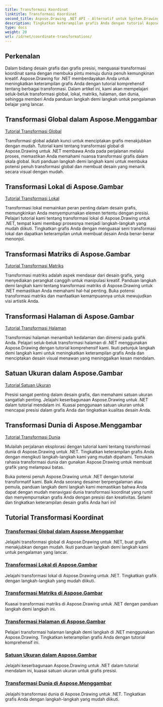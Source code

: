 ```yaml
---
title: Transformasi Koordinat
linktitle: Transformasi Koordinat
second_title: Aspose.Drawing .NET API - Alternatif untuk System.Drawing.Common
description: Tingkatkan keterampilan grafis Anda dengan tutorial Aspose.Drawing kami. Jelajahi transformasi global, lokal, matriks, halaman, dan dunia, kuasai grafik presisi di .NET.
type: docs
weight: 20
url: /id/net/coordinate-transformations/
---
```


## Perkenalan

Dalam bidang desain grafis dan grafis presisi, menguasai transformasi koordinat sama dengan membuka pintu menuju dunia penuh kemungkinan kreatif. Aspose.Drawing for .NET memberdayakan Anda untuk meningkatkan keterampilan grafis Anda dengan tutorial komprehensif tentang berbagai transformasi. Dalam artikel ini, kami akan mempelajari seluk-beluk transformasi global, lokal, matriks, halaman, dan dunia, sehingga memberi Anda panduan langkah demi langkah untuk pengalaman belajar yang lancar.

## Transformasi Global dalam Aspose.Menggambar
[Tutorial Transformasi Global](./global-transformation/)

Transformasi global adalah kunci untuk menciptakan grafis menakjubkan dengan mudah. Tutorial kami tentang transformasi global di Aspose.Drawing untuk .NET membawa Anda pada perjalanan melalui proses, memastikan Anda memahami nuansa transformasi grafis dalam skala global. Ikuti panduan langkah demi langkah kami untuk membuka potensi penuh transformasi global dan membuat desain yang menarik secara visual dengan mudah.

## Transformasi Lokal di Aspose.Gambar
[Tutorial Transformasi Lokal](./local-transformation/)

Transformasi lokal memainkan peran penting dalam desain grafis, memungkinkan Anda menyempurnakan elemen tertentu dengan presisi. Pelajari tutorial kami tentang transformasi lokal di Aspose.Drawing untuk .NET, tempat kami membagi prosesnya menjadi langkah-langkah yang mudah diikuti. Tingkatkan grafis Anda dengan menguasai seni transformasi lokal dan dapatkan keterampilan untuk membuat desain Anda benar-benar menonjol.

## Transformasi Matriks di Aspose.Gambar
[Tutorial Transformasi Matriks](./matrix-transformations/)

Transformasi matriks adalah aspek mendasar dari desain grafis, yang menyediakan perangkat canggih untuk manipulasi kreatif. Panduan langkah demi langkah kami tentang transformasi matriks di Aspose.Drawing untuk .NET memastikan Anda memahami hal-hal penting. Buka potensi transformasi matriks dan manfaatkan kemampuannya untuk mewujudkan visi artistik Anda.

## Transformasi Halaman di Aspose.Gambar
[Tutorial Transformasi Halaman](./page-transformation/)

Transformasi halaman menambah kedalaman dan dimensi pada grafik Anda. Pelajari seluk-beluk transformasi halaman di .NET menggunakan Aspose.Drawing dengan tutorial komprehensif kami. Ikuti petunjuk langkah demi langkah kami untuk meningkatkan keterampilan grafis Anda dan menciptakan desain visual menawan yang meninggalkan kesan mendalam.

## Satuan Ukuran dalam Aspose.Gambar
[Tutorial Satuan Ukuran](./units-of-measure/)

Presisi sangat penting dalam desain grafis, dan memahami satuan ukuran sangatlah penting. Jelajahi keserbagunaan Aspose.Drawing untuk .NET dalam tutorial mendalam ini. Kuasai penggunaan satuan ukuran untuk mencapai presisi dalam grafis Anda dan tingkatkan kualitas desain Anda.

## Transformasi Dunia di Aspose.Menggambar
[Tutorial Transformasi Dunia](./world-transformation/)

Mulailah perjalanan eksplorasi dengan tutorial kami tentang transformasi dunia di Aspose.Drawing untuk .NET. Tingkatkan keterampilan grafis Anda dengan mengikuti langkah-langkah kami yang mudah dipahami. Temukan rahasia transformasi dunia dan gunakan Aspose.Drawing untuk membuat grafik yang melampaui batas.

Buka potensi penuh Aspose.Drawing untuk .NET dengan tutorial transformatif kami. Baik Anda seorang desainer berpengalaman atau pemula, panduan langkah demi langkah kami memastikan bahwa Anda dapat dengan mudah menavigasi dunia transformasi koordinat yang rumit dan menyempurnakan grafis Anda dengan presisi dan kreativitas. Selami dan tingkatkan keterampilan desain grafis Anda hari ini!
## Tutorial Transformasi Koordinat
### [Transformasi Global dalam Aspose.Menggambar](./global-transformation/)
Jelajahi transformasi global di Aspose.Drawing untuk .NET, buat grafik menakjubkan dengan mudah. Ikuti panduan langkah demi langkah kami untuk pengalaman yang lancar.
### [Transformasi Lokal di Aspose.Gambar](./local-transformation/)
Jelajahi transformasi lokal di Aspose.Drawing untuk .NET. Tingkatkan grafik dengan langkah-langkah yang mudah diikuti.
### [Transformasi Matriks di Aspose.Gambar](./matrix-transformations/)
Kuasai transformasi matriks di Aspose.Drawing untuk .NET dengan panduan langkah demi langkah ini.
### [Transformasi Halaman di Aspose.Gambar](./page-transformation/)
Pelajari transformasi halaman langkah demi langkah di .NET menggunakan Aspose.Drawing. Tingkatkan keterampilan grafis Anda dengan tutorial komprehensif ini.
### [Satuan Ukuran dalam Aspose.Gambar](./units-of-measure/)
Jelajahi keserbagunaan Aspose.Drawing untuk .NET dalam tutorial mendalam ini, kuasai satuan ukuran untuk grafis presisi.
### [Transformasi Dunia di Aspose.Menggambar](./world-transformation/)
Jelajahi transformasi dunia di Aspose.Drawing untuk .NET. Tingkatkan grafis Anda dengan langkah-langkah yang mudah diikuti.